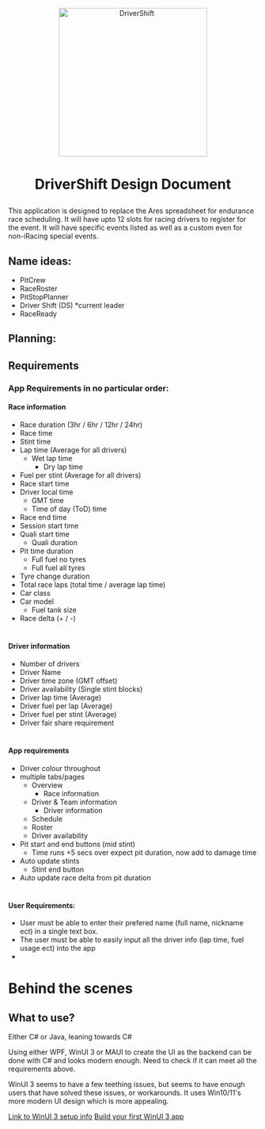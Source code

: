 <p align="center">
<img src="https://github.com/user-attachments/assets/bf9888ea-4247-412f-bb4f-fef69e679970" alt="DriverShift" width="300" height="300">
</p>

# <p align="center"> DriverShift Design Document </p>


This application is designed to replace the Ares spreadsheet for endurance race scheduling. It will have upto 12 slots for racing drivers to register for the event. It will have specific events listed as well as a custom even for non-iRacing special events.

## Name ideas:

- PitCrew
- RaceRoster
- PitStopPlanner
- Driver Shift (DS) *current leader
- RaceReady

## Planning:

## Requirements
### App Requirements in no particular order:

#### Race information
- Race duration (3hr / 6hr / 12hr / 24hr)
- Race time
- Stint time
- Lap time (Average for all drivers)
  - Wet lap time
    - Dry lap time
- Fuel per stint (Average for all drivers)
- Race start time
- Driver local time
    - GMT time
    - Time of day (ToD) time
- Race end time
- Session start time
- Quali start time
    - Quali duration
- Pit time duration
    - Full fuel no tyres
    - Full fuel all tyres
- Tyre change duration
- Total race laps (total time / average lap time)
- Car class
- Car model
    - Fuel tank size
- Race delta (+ / -)
#
#### Driver information
  - Number of drivers
  - Driver Name
  - Driver time zone (GMT offset)
  - Driver availability (Single stint blocks) 
  - Driver lap time (Average)
  - Driver fuel per lap (Average)
  - Driver fuel per stint (Average)
  - Driver fair share requirement
# 
#### App requirements
- Driver colour throughout
- multiple tabs/pages
  - Overview
      - Race information
  - Driver & Team information
      - Driver information
  - Schedule
  - Roster
  - Driver availability
- Pit start and end buttons (mid stint)
    - Time runs +5 secs over expect pit duration, now add to damage time
- Auto update stints
    - Stint end button
- Auto update race delta from pit duration

#
#### User Requirements:

- User must be able to enter their prefered name (full name, nickname ect) in a single text box.
- The user must be able to easily input all the driver info (lap time, fuel usage ect) into the app
- 

# Behind the scenes

## What to use?
Either C# or Java, leaning towards C#

Using either WPF, WinUI 3 or MAUI to create the UI as the backend can be done with C# and looks modern enough. Need to check if it can meet all the requirements above.

WinUI 3 seems to have a few teething issues, but seems to have enough users that have solved these issues, or workarounds. It uses Win10/11's more modern UI design which is more appealing. 

[Link to WinUI 3 setup info](https://learn.microsoft.com/en-us/windows/apps/windows-app-sdk/set-up-your-development-environment?tabs=cs-vs-community%2Ccpp-vs-community%2Cvs-2022-17-1-a%2Cvs-2022-17-1-b)
[Build your first WinUI 3 app](https://blogs.windows.com/windowsdeveloper/2022/01/28/build-your-first-winui-3-app-part-1/)



